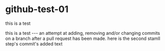 github-test-01
==============


this is a test

this is a test --- an attempt at adding, removing and/or changing commits on a branch after a pull request has been made.
here is the second stamll step's commit's added text
